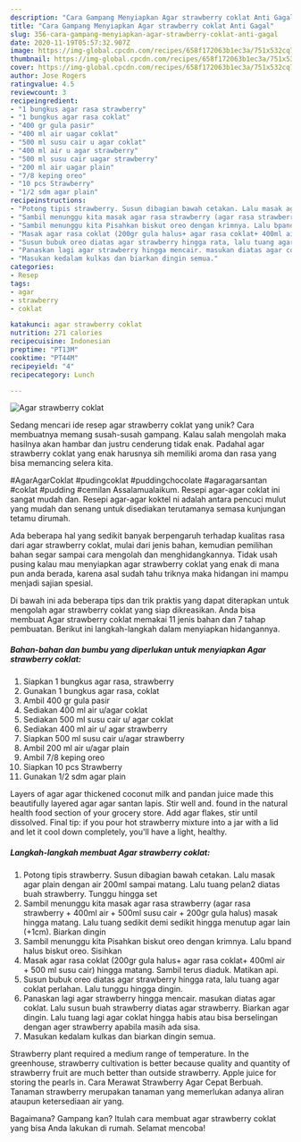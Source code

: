 ```yaml
---
description: "Cara Gampang Menyiapkan Agar strawberry coklat Anti Gagal"
title: "Cara Gampang Menyiapkan Agar strawberry coklat Anti Gagal"
slug: 356-cara-gampang-menyiapkan-agar-strawberry-coklat-anti-gagal
date: 2020-11-19T05:57:32.907Z
image: https://img-global.cpcdn.com/recipes/658f172063b1ec3a/751x532cq70/agar-strawberry-coklat-foto-resep-utama.jpg
thumbnail: https://img-global.cpcdn.com/recipes/658f172063b1ec3a/751x532cq70/agar-strawberry-coklat-foto-resep-utama.jpg
cover: https://img-global.cpcdn.com/recipes/658f172063b1ec3a/751x532cq70/agar-strawberry-coklat-foto-resep-utama.jpg
author: Jose Rogers
ratingvalue: 4.5
reviewcount: 3
recipeingredient:
- "1 bungkus agar rasa strawberry"
- "1 bungkus agar rasa coklat"
- "400 gr gula pasir"
- "400 ml air uagar coklat"
- "500 ml susu cair u agar coklat"
- "400 ml air u agar strawberry"
- "500 ml susu cair uagar strawberry"
- "200 ml air uagar plain"
- "7/8 keping oreo"
- "10 pcs Strawberry"
- "1/2 sdm agar plain"
recipeinstructions:
- "Potong tipis strawberry. Susun dibagian bawah cetakan. Lalu masak agar plain dengan air 200ml sampai matang. Lalu tuang pelan2 diatas buah strawberry. Tunggu hingga set"
- "Sambil menunggu kita masak agar rasa strawberry (agar rasa strawberry + 400ml air + 500ml susu cair + 200gr gula halus) masak hingga matang. Lalu tuang sedikit demi sedikit hingga menutup agar lain (+1cm). Biarkan dingin"
- "Sambil menunggu kita Pisahkan biskut oreo dengan krimnya. Lalu bpand halus biskut oreo. Sisihkan"
- "Masak agar rasa coklat (200gr gula halus+ agar rasa coklat+ 400ml air + 500 ml susu cair) hingga matang. Sambil terus diaduk. Matikan api."
- "Susun bubuk oreo diatas agar strawberry hingga rata, lalu tuang agar coklat perlahan. Lalu tunggu hingga dingin."
- "Panaskan lagi agar strawberry hingga mencair. masukan diatas agar coklat. Lalu susun buah strawberry diatas agar strawberry. Biarkan agar dingin. Lalu tuang lagi agar coklat hingga habis atau bisa berselingan dengan ager strawberry apabila masih ada sisa."
- "Masukan kedalam kulkas dan biarkan dingin semua."
categories:
- Resep
tags:
- agar
- strawberry
- coklat

katakunci: agar strawberry coklat 
nutrition: 271 calories
recipecuisine: Indonesian
preptime: "PT13M"
cooktime: "PT44M"
recipeyield: "4"
recipecategory: Lunch

---
```



![Agar strawberry coklat](https://img-global.cpcdn.com/recipes/658f172063b1ec3a/751x532cq70/agar-strawberry-coklat-foto-resep-utama.jpg)

Sedang mencari ide resep agar strawberry coklat yang unik? Cara membuatnya memang susah-susah gampang. Kalau salah mengolah maka hasilnya akan hambar dan justru cenderung tidak enak. Padahal agar strawberry coklat yang enak harusnya sih memiliki aroma dan rasa yang bisa memancing selera kita.

#AgarAgarCoklat #pudingcoklat #puddingchocolate #agaragarsantan #coklat #pudding #cemilan Assalamualaikum. Resepi agar-agar coklat ini sangat mudah dan. Resepi agar-agar koktel ni adalah antara pencuci mulut yang mudah dan senang untuk disediakan terutamanya semasa kunjungan tetamu dirumah.

Ada beberapa hal yang sedikit banyak berpengaruh terhadap kualitas rasa dari agar strawberry coklat, mulai dari jenis bahan, kemudian pemilihan bahan segar sampai cara mengolah dan menghidangkannya. Tidak usah pusing kalau mau menyiapkan agar strawberry coklat yang enak di mana pun anda berada, karena asal sudah tahu triknya maka hidangan ini mampu menjadi sajian spesial.


Di bawah ini ada beberapa tips dan trik praktis yang dapat diterapkan untuk mengolah agar strawberry coklat yang siap dikreasikan. Anda bisa membuat Agar strawberry coklat memakai 11 jenis bahan dan 7 tahap pembuatan. Berikut ini langkah-langkah dalam menyiapkan hidangannya.

<!--inarticleads1-->

##### Bahan-bahan dan bumbu yang diperlukan untuk menyiapkan Agar strawberry coklat:

1. Siapkan 1 bungkus agar rasa, strawberry
1. Gunakan 1 bungkus agar rasa, coklat
1. Ambil 400 gr gula pasir
1. Sediakan 400 ml air u/agar coklat
1. Sediakan 500 ml susu cair u/ agar coklat
1. Sediakan 400 ml air u/ agar strawberry
1. Siapkan 500 ml susu cair u/agar strawberry
1. Ambil 200 ml air u/agar plain
1. Ambil 7/8 keping oreo
1. Siapkan 10 pcs Strawberry
1. Gunakan 1/2 sdm agar plain


Layers of agar agar thickened coconut milk and pandan juice made this beautifully layered agar agar santan lapis. Stir well and. found in the natural health food section of your grocery store. Add agar flakes, stir until dissolved. Final tip: if you pour hot strawberry mixture into a jar with a lid and let it cool down completely, you&#39;ll have a light, healthy. 

<!--inarticleads2-->

##### Langkah-langkah membuat Agar strawberry coklat:

1. Potong tipis strawberry. Susun dibagian bawah cetakan. Lalu masak agar plain dengan air 200ml sampai matang. Lalu tuang pelan2 diatas buah strawberry. Tunggu hingga set
1. Sambil menunggu kita masak agar rasa strawberry (agar rasa strawberry + 400ml air + 500ml susu cair + 200gr gula halus) masak hingga matang. Lalu tuang sedikit demi sedikit hingga menutup agar lain (+1cm). Biarkan dingin
1. Sambil menunggu kita Pisahkan biskut oreo dengan krimnya. Lalu bpand halus biskut oreo. Sisihkan
1. Masak agar rasa coklat (200gr gula halus+ agar rasa coklat+ 400ml air + 500 ml susu cair) hingga matang. Sambil terus diaduk. Matikan api.
1. Susun bubuk oreo diatas agar strawberry hingga rata, lalu tuang agar coklat perlahan. Lalu tunggu hingga dingin.
1. Panaskan lagi agar strawberry hingga mencair. masukan diatas agar coklat. Lalu susun buah strawberry diatas agar strawberry. Biarkan agar dingin. Lalu tuang lagi agar coklat hingga habis atau bisa berselingan dengan ager strawberry apabila masih ada sisa.
1. Masukan kedalam kulkas dan biarkan dingin semua.


Strawberry plant required a medium range of temperature. In the greenhouse, strawberry cultivation is better because quality and quantity of strawberry fruit are much better than outside strawberry. Apple juice for storing the pearls in. Cara Merawat Strawberry Agar Cepat Berbuah. Tanaman strawberry merupakan tanaman yang memerlukan adanya aliran ataupun ketersediaan air yang. 

Bagaimana? Gampang kan? Itulah cara membuat agar strawberry coklat yang bisa Anda lakukan di rumah. Selamat mencoba!

